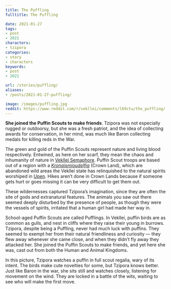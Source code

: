 ```yaml
---
title: The Puffling
fulltitle: The Puffling

date: 2021-01-27
tags:
- post
- 2021
characters:
- tzipora
categories:
- story
- characters
keywords:
- post
- 2021

url: /stories/puffling/
aliases:
- /posts/2021-01-27-puffling/

image: /images/puffling.jpg
reddit: https://www.reddit.com/r/vekllei/comments/l69ctu/the_puffling/
---
```

**She joined the Puffin Scouts to make friends**. Tzipora was not especially rugged or outdoorsy, but she was a fresh patriot, and the idea of collecting awards for conservation, in her mind, was much like Baron collecting medals for killing reds in the War.

The green and gold of the Puffin Scouts represent nature and living blood respectively. Entwined, as here on her scarf, they mean the chaos and inhumanity of nature in [Vekllei Semaphore](/factbook/society/culture/language#7-vekllei-semaphore). Puffin Scout troops are based out of a region with a [*Kronaismioudelfia*](/posts/2020-12-05-gods/) (Crown Land), which are abandoned wild areas the Vekllei state has relinquished to the natural spirits worshiped in [Upen](/factbook/society/culture/religion/). Hikes aren’t done in Crown Lands because if someone gets hurt or goes missing it can be very difficult to get them out.

These wildernesses captured Tzipora’s imagination, since they are often the site of gods and extranatural features. The animals you saw out there seemed deeply disturbed by the presence of people, as though they were the vessels of spirits, irritated that a human girl had made her way in.

School-aged Puffin Scouts are called Pufflings. In Vekllei, puffin birds are as common as gulls, and nest in cliffs where they raise their young in burrows. Tzipora, despite being a Puffling, never had much luck with puffins. They seemed to exempt her from their natural friendliness and curiosity — they flew away whenever she came close, and when they didn’t fly away they attacked her. She joined the Puffin Scouts to make friends, and yet here she was, cast out from both the Human and Animal Kingdoms.

In this picture, Tzipora watches a puffin in full scout regalia, wary of its intent. The birds make cute novelties for some, but Tzipora knows better. Just like Baron in the war, she sits still and watches closely, listening for movement on the wind. They are locked in a battle of the wits, waiting to see who will make the first move.
